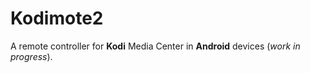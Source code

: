 # Kodimote2

A remote controller for **Kodi** Media Center in **Android** devices (*work in progress*).
